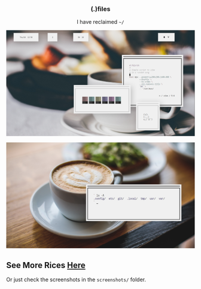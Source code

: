 <h3 align="center">(.)files</h3>
<p align="center">I have reclaimed <code>~/</code></p>

<p align="center"

![img](screenshots/what12.png)

</p>

<p align="center"

![img](screenshots/what11.png)

</p>

## See More Rices [Here](https://co1ncidence.github.io/rices/)
Or just check the screenshots in the `screenshots/` folder.
